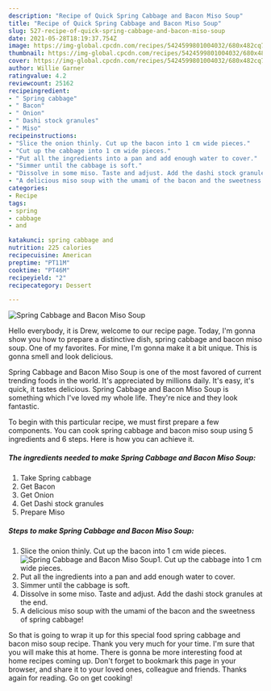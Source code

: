 ```yaml
---
description: "Recipe of Quick Spring Cabbage and Bacon Miso Soup"
title: "Recipe of Quick Spring Cabbage and Bacon Miso Soup"
slug: 527-recipe-of-quick-spring-cabbage-and-bacon-miso-soup
date: 2021-05-28T18:19:37.754Z
image: https://img-global.cpcdn.com/recipes/5424599801004032/680x482cq70/spring-cabbage-and-bacon-miso-soup-recipe-main-photo.jpg
thumbnail: https://img-global.cpcdn.com/recipes/5424599801004032/680x482cq70/spring-cabbage-and-bacon-miso-soup-recipe-main-photo.jpg
cover: https://img-global.cpcdn.com/recipes/5424599801004032/680x482cq70/spring-cabbage-and-bacon-miso-soup-recipe-main-photo.jpg
author: Willie Garner
ratingvalue: 4.2
reviewcount: 25162
recipeingredient:
- " Spring cabbage"
- " Bacon"
- " Onion"
- " Dashi stock granules"
- " Miso"
recipeinstructions:
- "Slice the onion thinly. Cut up the bacon into 1 cm wide pieces."
- "Cut up the cabbage into 1 cm wide pieces."
- "Put all the ingredients into a pan and add enough water to cover."
- "Simmer until the cabbage is soft."
- "Dissolve in some miso. Taste and adjust. Add the dashi stock granules at the end."
- "A delicious miso soup with the umami of the bacon and the sweetness of spring cabbage!"
categories:
- Recipe
tags:
- spring
- cabbage
- and

katakunci: spring cabbage and 
nutrition: 225 calories
recipecuisine: American
preptime: "PT11M"
cooktime: "PT46M"
recipeyield: "2"
recipecategory: Dessert

---
```



![Spring Cabbage and Bacon Miso Soup](https://img-global.cpcdn.com/recipes/5424599801004032/680x482cq70/spring-cabbage-and-bacon-miso-soup-recipe-main-photo.jpg)

Hello everybody, it is Drew, welcome to our recipe page. Today, I'm gonna show you how to prepare a distinctive dish, spring cabbage and bacon miso soup. One of my favorites. For mine, I'm gonna make it a bit unique. This is gonna smell and look delicious.

Spring Cabbage and Bacon Miso Soup is one of the most favored of current trending foods in the world. It's appreciated by millions daily. It's easy, it's quick, it tastes delicious. Spring Cabbage and Bacon Miso Soup is something which I've loved my whole life. They're nice and they look fantastic.




To begin with this particular recipe, we must first prepare a few components. You can cook spring cabbage and bacon miso soup using 5 ingredients and 6 steps. Here is how you can achieve it.

<!--inarticleads1-->

##### The ingredients needed to make Spring Cabbage and Bacon Miso Soup:

1. Take  Spring cabbage
1. Get  Bacon
1. Get  Onion
1. Get  Dashi stock granules
1. Prepare  Miso




<!--inarticleads2-->

##### Steps to make Spring Cabbage and Bacon Miso Soup:

1. Slice the onion thinly. Cut up the bacon into 1 cm wide pieces.
<img src="https://img-global.cpcdn.com/steps/5860379793031168/160x128cq70/spring-cabbage-and-bacon-miso-soup-recipe-step-1-photo.jpg" alt="Spring Cabbage and Bacon Miso Soup">1. Cut up the cabbage into 1 cm wide pieces.
1. Put all the ingredients into a pan and add enough water to cover.
1. Simmer until the cabbage is soft.
1. Dissolve in some miso. Taste and adjust. Add the dashi stock granules at the end.
1. A delicious miso soup with the umami of the bacon and the sweetness of spring cabbage!




So that is going to wrap it up for this special food spring cabbage and bacon miso soup recipe. Thank you very much for your time. I'm sure that you will make this at home. There is gonna be more interesting food at home recipes coming up. Don't forget to bookmark this page in your browser, and share it to your loved ones, colleague and friends. Thanks again for reading. Go on get cooking!
